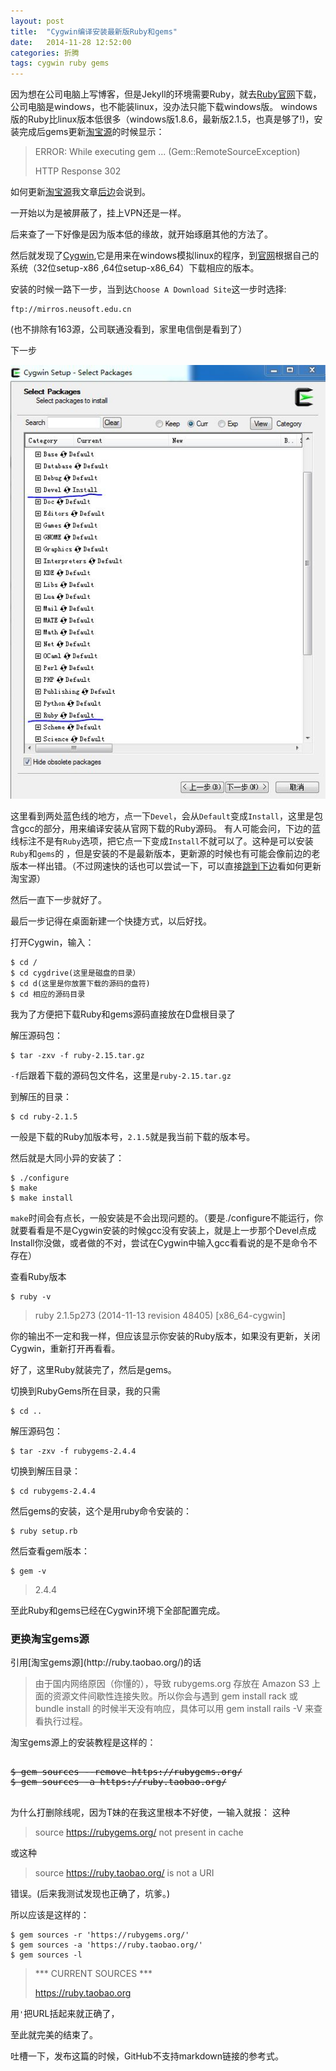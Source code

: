 ```yaml
---
layout: post
title:  "Cygwin编译安装最新版Ruby和gems"
date:   2014-11-28 12:52:00
categories: 折腾
tags: cygwin ruby gems
---
```


因为想在公司电脑上写博客，但是Jekyll的环境需要Ruby，就去[Ruby官网](https://www.ruby-lang.org/zh_cn/downloads/)下载，公司电脑是windows，也不能装linux，没办法只能下载windows版。
windows版的Ruby比linux版本低很多（windows版1.8.6，最新版2.1.5，也真是够了!)，安装完成后gems更新[淘宝源](http://ruby.taobao.org/)的时候显示：
		
>ERROR:  While executing gem ... (Gem::RemoteSourceException)
>
>HTTP Response 302

如何更新[淘宝源](http://ruby.taobao.org/)我文章[后边](#taobaoyuan)会说到。

一开始以为是被屏蔽了，挂上VPN还是一样。

后来查了一下好像是因为版本低的缘故，就开始琢磨其他的方法了。

然后就发现了[Cygwin](https://cygwin.com/install.html),它是用来在windows模拟linux的程序，到[官网](https://cygwin.com/install.html)根据自己的系统（32位setup-x86 ,64位setup-x86_64）下载相应的版本。

安装的时候一路下一步，当到达`Choose A Download Site`这一步时选择:

	ftp://mirros.neusoft.edu.cn

(也不排除有163源，公司联通没看到，家里电信倒是看到了）

下一步

![安装选项](https://raw.githubusercontent.com/kingkangyu/kingkangyu.github.io/master/assets/images/20141128/20141128ruby.jpg)

这里看到两处蓝色线的地方，点一下`Devel`，会从`Default`变成`Install`，这里是包含gcc的部分，用来编译安装从官网下载的Ruby源码。
有人可能会问，下边的蓝线标注不是有`Ruby`选项，把它点一下变成`Install`不就可以了。这种是可以安装`Ruby`和`gems`的
，但是安装的不是最新版本，更新源的时候也有可能会像前边的老版本一样出错。（不过网速快的话也可以尝试一下，可以直接[跳到下边](#taobaoyuan)看如何更新淘宝源）

然后一直下一步就好了。

最后一步记得在桌面新建一个快捷方式，以后好找。

打开Cygwin，输入：

	$ cd /
	$ cd cygdrive(这里是磁盘的目录）
	$ cd d(这里是你放置下载的源码的盘符)
	$ cd 相应的源码目录

我为了方便把下载Ruby和gems源码直接放在D盘根目录了
	
解压源码包：

	$ tar -zxv -f ruby-2.15.tar.gz

`-f`后跟着下载的源码包文件名，这里是`ruby-2.15.tar.gz`

到解压的目录：

	$ cd ruby-2.1.5

一般是下载的Ruby加版本号，`2.1.5`就是我当前下载的版本号。

然后就是大同小异的安装了：

	$ ./configure
	$ make
	$ make install

`make`时间会有点长，一般安装是不会出现问题的。（要是./configure不能运行，你就要看看是不是Cygwin安装的时候gcc没有安装上，就是上一步那个Devel点成Install你没做，或者做的不对，尝试在Cygwin中输入gcc看看说的是不是命令不存在）

查看Ruby版本

	$ ruby -v

>ruby 2.1.5p273 (2014-11-13 revision 48405) [x86_64-cygwin]

你的输出不一定和我一样，但应该显示你安装的Ruby版本，如果没有更新，关闭Cygwin，重新打开再看看。

好了，这里Ruby就装完了，然后是gems。

切换到RubyGems所在目录，我的只需

	$ cd ..

解压源码包：

	$ tar -zxv -f rubygems-2.4.4

切换到解压目录：

	$ cd rubygems-2.4.4

然后gems的安装，这个是用ruby命令安装的：

	$ ruby setup.rb

然后查看gem版本：
	
	$ gem -v

>2.4.4

至此Ruby和gems已经在Cygwin环境下全部配置完成。

<h3 id="taobaoyuan">
更换淘宝gems源
</h3>
引用[淘宝gems源](http://ruby.taobao.org/)的话

>由于国内网络原因（你懂的），导致 rubygems.org 存放在 Amazon S3 上面的资源文件间歇性连接失败。所以你会与遇到 gem install rack 或 bundle install 的时候半天没有响应，具体可以用 gem install rails -V 来查看执行过程。

淘宝gems源上的安装教程是这样的：

<pre>
<del>
$ gem sources --remove https://rubygems.org/
$ gem sources -a https://ruby.taobao.org/
</del>
</pre>

为什么打删除线呢，因为T妹的在我这里根本不好使，一输入就报：
这种

>source https://rubygems.org/ not present in cache

或这种

>source https://ruby.taobao.org/ is not a URI

错误。(后来我测试发现也正确了，坑爹。)

所以应该是这样的：

	$ gem sources -r 'https://rubygems.org/'
	$ gem sources -a 'https://ruby.taobao.org/'
	$ gem sources -l

>*** CURRENT SOURCES ***
>	
>https://ruby.taobao.org

用`'`把URL括起来就正确了，

至此就完美的结束了。

吐槽一下，发布这篇的时候，GitHub不支持markdown链接的参考式。


